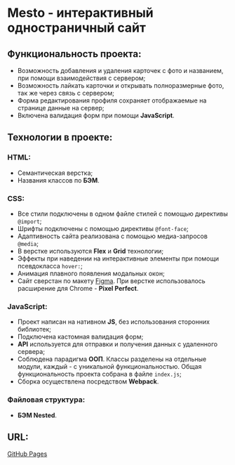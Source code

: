 # __Mesto - интерактивный одностраничный сайт__

## __Функциональность проекта:__
* Возможноcть добавления и удаления карточек с фото и названием, при помощи взаимодействия с сервером;
* Возможность лайкать карточки и открывать полноразмерные фото, так же через связь с сервером;
* Форма редактирования профиля сохраняет отображаемые на странице данные на сервер;
* Включена валидация форм при помощи __JavaScript__.

## __Технологии в проекте:__

### HTML:
* Семантическая верстка;
* Названия классов по __БЭМ__.

### CSS:
* Все стили подключены в одном файле стилей с помощью директивы `@import`;
* Шрифты подключены с помощью директивы `@font-face`;
* Адаптивность сайта реализована с помощью медиа-запросов `@media`;
* В верстке используются __Flex__ и __Grid__ технологии;
* Эффекты при наведении на интерактивные элементы при помощи псевдокласса `hover:`;
* Анимация плавного появления модальных окон;
* Сайт сверстан по макету [Figma](https://www.figma.com/file/2cn9N9jSkmxD84oJik7xL7/JavaScript.-Sprint-4?node-id=0%3A1). При верстке использовалось расширение для Chrome - __Pixel Perfect__.

### JavaScript:
* Проект написан на нативном __JS__, без использования сторонних библиотек;
* Подключена кастомная валидация форм;
* __API__ используется для отправки и получения данных с удаленного сервера;
* Соблюдена парадигма __ООП__. Классы разделены на отдельные модули, каждый - с уникальной функциональностью. Общая функциональность проекта собрана в файле `index.js`;
* Сборка осуществлена посредством __Webpack__.

### Файловая структура:
* __БЭМ Nested__.

## __URL:__
[GitHub Pages](https://staskudinow.github.io/mesto/)
